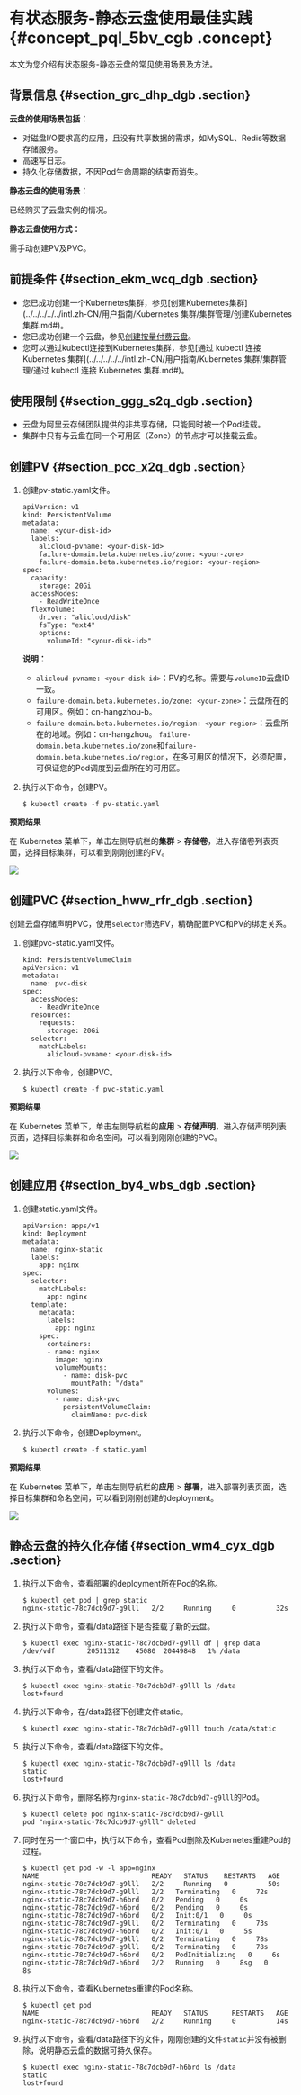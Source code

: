 # 有状态服务-静态云盘使用最佳实践 {#concept_pql_5bv_cgb .concept}

本文为您介绍有状态服务-静态云盘的常见使用场景及方法。

## 背景信息 {#section_grc_dhp_dgb .section}

**云盘的使用场景包括：**

-   对磁盘I/O要求高的应用，且没有共享数据的需求，如MySQL、Redis等数据存储服务。
-   高速写日志。
-   持久化存储数据，不因Pod生命周期的结束而消失。

**静态云盘的使用场景：**

已经购买了云盘实例的情况。

**静态云盘使用方式：**

需手动创建PV及PVC。

## 前提条件 {#section_ekm_wcq_dgb .section}

-   您已成功创建一个Kubernetes集群，参见[创建Kubernetes集群](../../../../../intl.zh-CN/用户指南/Kubernetes 集群/集群管理/创建Kubernetes集群.md#)。
-   您已成功创建一个云盘，参见[创建按量付费云盘](../../../../../intl.zh-CN/用户指南/云盘/创建按量付费云盘.md#)。
-   您可以通过kubectl连接到Kubernetes集群，参见[通过 kubectl 连接 Kubernetes 集群](../../../../../intl.zh-CN/用户指南/Kubernetes 集群/集群管理/通过 kubectl 连接 Kubernetes 集群.md#)。

## 使用限制 {#section_ggg_s2q_dgb .section}

-   云盘为阿里云存储团队提供的非共享存储，只能同时被一个Pod挂载。
-   集群中只有与云盘在同一个可用区（Zone）的节点才可以挂载云盘。

## 创建PV {#section_pcc_x2q_dgb .section}

1.  创建pv-static.yaml文件。

    ```
    apiVersion: v1
    kind: PersistentVolume
    metadata:
      name: <your-disk-id>
      labels:
        alicloud-pvname: <your-disk-id>
        failure-domain.beta.kubernetes.io/zone: <your-zone>
        failure-domain.beta.kubernetes.io/region: <your-region>
    spec:
      capacity:
        storage: 20Gi
      accessModes:
        - ReadWriteOnce
      flexVolume:
        driver: "alicloud/disk"
        fsType: "ext4"
        options:
          volumeId: "<your-disk-id>"
    ```

    **说明：** 

    -   `alicloud-pvname: <your-disk-id>`：PV的名称。需要与`volumeID`云盘ID一致。
    -   `failure-domain.beta.kubernetes.io/zone: <your-zone>`：云盘所在的可用区。例如：cn-hangzhou-b。
    -   `failure-domain.beta.kubernetes.io/region: <your-region>`：云盘所在的地域。例如：cn-hangzhou。
    `failure-domain.beta.kubernetes.io/zone`和`failure-domain.beta.kubernetes.io/region`，在多可用区的情况下，必须配置，可保证您的Pod调度到云盘所在的可用区。

2.  执行以下命令，创建PV。

    ```
    $ kubectl create -f pv-static.yaml
    ```


**预期结果**

在 Kubernetes 菜单下，单击左侧导航栏的**集群** \> **存储卷**，进入存储卷列表页面，选择目标集群，可以看到刚刚创建的PV。

![](http://static-aliyun-doc.oss-cn-hangzhou.aliyuncs.com/assets/img/79961/154684700234459_zh-CN.png)

## 创建PVC {#section_hww_rfr_dgb .section}

创建云盘存储声明PVC，使用`selector`筛选PV，精确配置PVC和PV的绑定关系。

1.  创建pvc-static.yaml文件。

    ```
    kind: PersistentVolumeClaim
    apiVersion: v1
    metadata:
      name: pvc-disk
    spec:
      accessModes:
        - ReadWriteOnce
      resources:
        requests:
          storage: 20Gi
      selector:
        matchLabels:
          alicloud-pvname: <your-disk-id>
    ```

2.  执行以下命令，创建PVC。

    ```
    $ kubectl create -f pvc-static.yaml
    ```


**预期结果**

在 Kubernetes 菜单下，单击左侧导航栏的**应用** \> **存储声明**，进入存储声明列表页面，选择目标集群和命名空间，可以看到刚刚创建的PVC。

![](http://static-aliyun-doc.oss-cn-hangzhou.aliyuncs.com/assets/img/79961/154684700334462_zh-CN.png)

## 创建应用 {#section_by4_wbs_dgb .section}

1.  创建static.yaml文件。

    ```
    apiVersion: apps/v1
    kind: Deployment
    metadata:
      name: nginx-static
      labels:
        app: nginx
    spec:
      selector:
        matchLabels:
          app: nginx
      template:
        metadata:
          labels:
            app: nginx
        spec:
          containers:
          - name: nginx
            image: nginx
            volumeMounts:
              - name: disk-pvc
                mountPath: "/data"
          volumes:
            - name: disk-pvc
              persistentVolumeClaim:
                claimName: pvc-disk
    ```

2.  执行以下命令，创建Deployment。

    ```
    $ kubectl create -f static.yaml
    ```


**预期结果**

在 Kubernetes 菜单下，单击左侧导航栏的**应用** \> **部署**，进入部署列表页面，选择目标集群和命名空间，可以看到刚刚创建的deployment。

![](http://static-aliyun-doc.oss-cn-hangzhou.aliyuncs.com/assets/img/79961/154684700334465_zh-CN.png)

## 静态云盘的持久化存储 {#section_wm4_cyx_dgb .section}

1.  执行以下命令，查看部署的deployment所在Pod的名称。

    ```
    $ kubectl get pod | grep static
    nginx-static-78c7dcb9d7-g9lll   2/2     Running     0          32s
    ```

2.  执行以下命令，查看/data路径下是否挂载了新的云盘。

    ```
    $ kubectl exec nginx-static-78c7dcb9d7-g9lll df | grep data
    /dev/vdf        20511312    45080  20449848   1% /data
    ```

3.  执行以下命令，查看/data路径下的文件。

    ```
    $ kubectl exec nginx-static-78c7dcb9d7-g9lll ls /data
    lost+found
    ```

4.  执行以下命令，在/data路径下创建文件static。

    ```
    $ kubectl exec nginx-static-78c7dcb9d7-g9lll touch /data/static
    ```

5.  执行以下命令，查看/data路径下的文件。

    ```
    $ kubectl exec nginx-static-78c7dcb9d7-g9lll ls /data
    static
    lost+found
    ```

6.  执行以下命令，删除名称为`nginx-static-78c7dcb9d7-g9lll`的Pod。

    ```
    $ kubectl delete pod nginx-static-78c7dcb9d7-g9lll
    pod "nginx-static-78c7dcb9d7-g9lll" deleted
    ```

7.  同时在另一个窗口中，执行以下命令，查看Pod删除及Kubernetes重建Pod的过程。

    ```
    $ kubectl get pod -w -l app=nginx
    NAME                            READY   STATUS    RESTARTS   AGE
    nginx-static-78c7dcb9d7-g9lll   2/2     Running   0          50s
    nginx-static-78c7dcb9d7-g9lll   2/2   Terminating   0     72s
    nginx-static-78c7dcb9d7-h6brd   0/2   Pending   0     0s
    nginx-static-78c7dcb9d7-h6brd   0/2   Pending   0     0s
    nginx-static-78c7dcb9d7-h6brd   0/2   Init:0/1   0     0s
    nginx-static-78c7dcb9d7-g9lll   0/2   Terminating   0     73s
    nginx-static-78c7dcb9d7-h6brd   0/2   Init:0/1   0     5s
    nginx-static-78c7dcb9d7-g9lll   0/2   Terminating   0     78s
    nginx-static-78c7dcb9d7-g9lll   0/2   Terminating   0     78s
    nginx-static-78c7dcb9d7-h6brd   0/2   PodInitializing   0     6s
    nginx-static-78c7dcb9d7-h6brd   2/2   Running   0     8sg   0     8s
    ```

8.  执行以下命令，查看Kubernetes重建的Pod名称。

    ```
    $ kubectl get pod
    NAME                            READY   STATUS      RESTARTS   AGE
    nginx-static-78c7dcb9d7-h6brd   2/2     Running     0          14s
    ```

9.  执行以下命令，查看/data路径下的文件，刚刚创建的文件`static`并没有被删除，说明静态云盘的数据可持久保存。

    ```
    $ kubectl exec nginx-static-78c7dcb9d7-h6brd ls /data
    static
    lost+found
    ```


